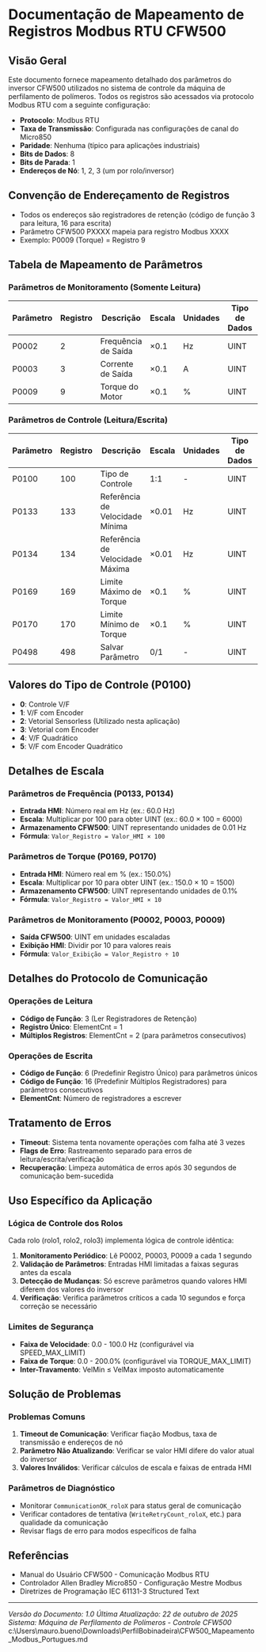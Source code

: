 # Documentação de Mapeamento de Registros Modbus RTU CFW500

## Visão Geral

Este documento fornece mapeamento detalhado dos parâmetros do inversor CFW500 utilizados no sistema de controle da máquina de perfilamento de polímeros. Todos os registros são acessados via protocolo Modbus RTU com a seguinte configuração:

- **Protocolo**: Modbus RTU
- **Taxa de Transmissão**: Configurada nas configurações de canal do Micro850
- **Paridade**: Nenhuma (típico para aplicações industriais)
- **Bits de Dados**: 8
- **Bits de Parada**: 1
- **Endereços de Nó**: 1, 2, 3 (um por rolo/inversor)

## Convenção de Endereçamento de Registros

- Todos os endereços são registradores de retenção (código de função 3 para leitura, 16 para escrita)
- Parâmetro CFW500 PXXXX mapeia para registro Modbus XXXX
- Exemplo: P0009 (Torque) = Registro 9

## Tabela de Mapeamento de Parâmetros

### Parâmetros de Monitoramento (Somente Leitura)

| Parâmetro | Registro | Descrição           | Escala | Unidades | Tipo de Dados | Taxa de Atualização |
| --------- | -------- | ------------------- | ------ | -------- | ------------- | ------------------- |
| P0002     | 2        | Frequência de Saída | ×0.1   | Hz       | UINT          | 1 segundo           |
| P0003     | 3        | Corrente de Saída   | ×0.1   | A        | UINT          | 1 segundo           |
| P0009     | 9        | Torque do Motor     | ×0.1   | %        | UINT          | 1 segundo           |

### Parâmetros de Controle (Leitura/Escrita)

| Parâmetro | Registro | Descrição                       | Escala | Unidades | Tipo de Dados | Padrão | Faixa       |
| --------- | -------- | ------------------------------- | ------ | -------- | ------------- | ------ | ----------- |
| P0100     | 100      | Tipo de Controle                | 1:1    | -        | UINT          | 2      | 0-5         |
| P0133     | 133      | Referência de Velocidade Mínima | ×0.01  | Hz       | UINT          | 0      | 0-VelMax    |
| P0134     | 134      | Referência de Velocidade Máxima | ×0.01  | Hz       | UINT          | 6000   | VelMin-6500 |
| P0169     | 169      | Limite Máximo de Torque         | ×0.1   | %        | UINT          | 1500   | 0-2000      |
| P0170     | 170      | Limite Mínimo de Torque         | ×0.1   | %        | UINT          | 0      | -2000-0     |
| P0498     | 498      | Salvar Parâmetro                | 0/1    | -        | UINT          | 0      | 0-1         |

## Valores do Tipo de Controle (P0100)

- **0**: Controle V/F
- **1**: V/F com Encoder
- **2**: Vetorial Sensorless (Utilizado nesta aplicação)
- **3**: Vetorial com Encoder
- **4**: V/F Quadrático
- **5**: V/F com Encoder Quadrático

## Detalhes de Escala

### Parâmetros de Frequência (P0133, P0134)

- **Entrada HMI**: Número real em Hz (ex.: 60.0 Hz)
- **Escala**: Multiplicar por 100 para obter UINT (ex.: 60.0 × 100 = 6000)
- **Armazenamento CFW500**: UINT representando unidades de 0.01 Hz
- **Fórmula**: `Valor_Registro = Valor_HMI × 100`

### Parâmetros de Torque (P0169, P0170)

- **Entrada HMI**: Número real em % (ex.: 150.0%)
- **Escala**: Multiplicar por 10 para obter UINT (ex.: 150.0 × 10 = 1500)
- **Armazenamento CFW500**: UINT representando unidades de 0.1%
- **Fórmula**: `Valor_Registro = Valor_HMI × 10`

### Parâmetros de Monitoramento (P0002, P0003, P0009)

- **Saída CFW500**: UINT em unidades escaladas
- **Exibição HMI**: Dividir por 10 para valores reais
- **Fórmula**: `Valor_Exibição = Valor_Registro ÷ 10`

## Detalhes do Protocolo de Comunicação

### Operações de Leitura

- **Código de Função**: 3 (Ler Registradores de Retenção)
- **Registro Único**: ElementCnt = 1
- **Múltiplos Registros**: ElementCnt = 2 (para parâmetros consecutivos)

### Operações de Escrita

- **Código de Função**: 6 (Predefinir Registro Único) para parâmetros únicos
- **Código de Função**: 16 (Predefinir Múltiplos Registradores) para parâmetros consecutivos
- **ElementCnt**: Número de registradores a escrever

## Tratamento de Erros

- **Timeout**: Sistema tenta novamente operações com falha até 3 vezes
- **Flags de Erro**: Rastreamento separado para erros de leitura/escrita/verificação
- **Recuperação**: Limpeza automática de erros após 30 segundos de comunicação bem-sucedida

## Uso Específico da Aplicação

### Lógica de Controle dos Rolos

Cada rolo (rolo1, rolo2, rolo3) implementa lógica de controle idêntica:

1. **Monitoramento Periódico**: Lê P0002, P0003, P0009 a cada 1 segundo
2. **Validação de Parâmetros**: Entradas HMI limitadas a faixas seguras antes da escala
3. **Detecção de Mudanças**: Só escreve parâmetros quando valores HMI diferem dos valores do inversor
4. **Verificação**: Verifica parâmetros críticos a cada 10 segundos e força correção se necessário

### Limites de Segurança

- **Faixa de Velocidade**: 0.0 - 100.0 Hz (configurável via SPEED_MAX_LIMIT)
- **Faixa de Torque**: 0.0 - 200.0% (configurável via TORQUE_MAX_LIMIT)
- **Inter-Travamento**: VelMin ≤ VelMax imposto automaticamente

## Solução de Problemas

### Problemas Comuns

1. **Timeout de Comunicação**: Verificar fiação Modbus, taxa de transmissão e endereços de nó
2. **Parâmetro Não Atualizando**: Verificar se valor HMI difere do valor atual do inversor
3. **Valores Inválidos**: Verificar cálculos de escala e faixas de entrada HMI

### Parâmetros de Diagnóstico

- Monitorar `CommunicationOK_roloX` para status geral de comunicação
- Verificar contadores de tentativa (`WriteRetryCount_roloX`, etc.) para qualidade da comunicação
- Revisar flags de erro para modos específicos de falha

## Referências

- Manual do Usuário CFW500 - Comunicação Modbus RTU
- Controlador Allen Bradley Micro850 - Configuração Mestre Modbus
- Diretrizes de Programação IEC 61131-3 Structured Text

---

_Versão do Documento: 1.0_
_Última Atualização: 22 de outubro de 2025_
_Sistema: Máquina de Perfilamento de Polímeros - Controle CFW500_</content>
<parameter name="filePath">c:\Users\mauro.bueno\Downloads\PerfilBobinadeira\CFW500_Mapeamento_Modbus_Portugues.md
